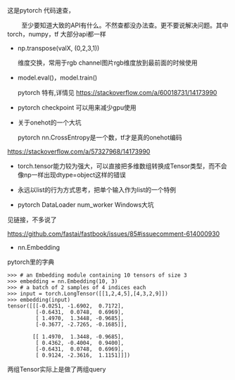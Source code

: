 这是pytorch 代码速查，

　　
至少要知道大致的API有什么。不然查都没办法查。更不要说解决问题。其中torch，numpy，tf 大部分api都一样

- np.transpose(valX, (0,2,3,1))

    维度交换，常用于rgb channel图片rgb维度放到最前面的时候使用

- model.eval()，model.train()

    pytorch 特有,详情见
https://stackoverflow.com/a/60018731/14173990    

- pytorch checkpoint 可以用来减少gpu使用

- 关于onehot的一个大坑
    
    pytorch nn.CrossEntropy是一个数，tf才是真的onehot编码

https://stackoverflow.com/a/57327968/14173990

- torch.tensor能力较为强大，可以直接把多维数组转换成Tensor类型，而不会像np一样出现dtype=object这样的错误

- 永远以list的行为方式思考，把单个输入作为list的一个特例

- pytorch DataLoader num_worker Windows大坑

见链接，不多说了

https://github.com/fastai/fastbook/issues/85#issuecomment-614000930

- nn.Embedding

pytorch里的字典

```
>>> # an Embedding module containing 10 tensors of size 3
>>> embedding = nn.Embedding(10, 3)
>>> # a batch of 2 samples of 4 indices each
>>> input = torch.LongTensor([[1,2,4,5],[4,3,2,9]])
>>> embedding(input)
tensor([[[-0.0251, -1.6902,  0.7172],
         [-0.6431,  0.0748,  0.6969],
         [ 1.4970,  1.3448, -0.9685],
         [-0.3677, -2.7265, -0.1685]],

        [[ 1.4970,  1.3448, -0.9685],
         [ 0.4362, -0.4004,  0.9400],
         [-0.6431,  0.0748,  0.6969],
         [ 0.9124, -2.3616,  1.1151]]])
```

两组Tensor实际上是做了两组query



















































